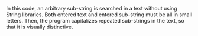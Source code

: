 In this code, an arbitrary sub-string is searched in a text without using String libraries.
Both entered text and entered sub-string must be all in small letters. Then, the program capitalizes repeated sub-strings in the text, so that it is visually distinctive.
